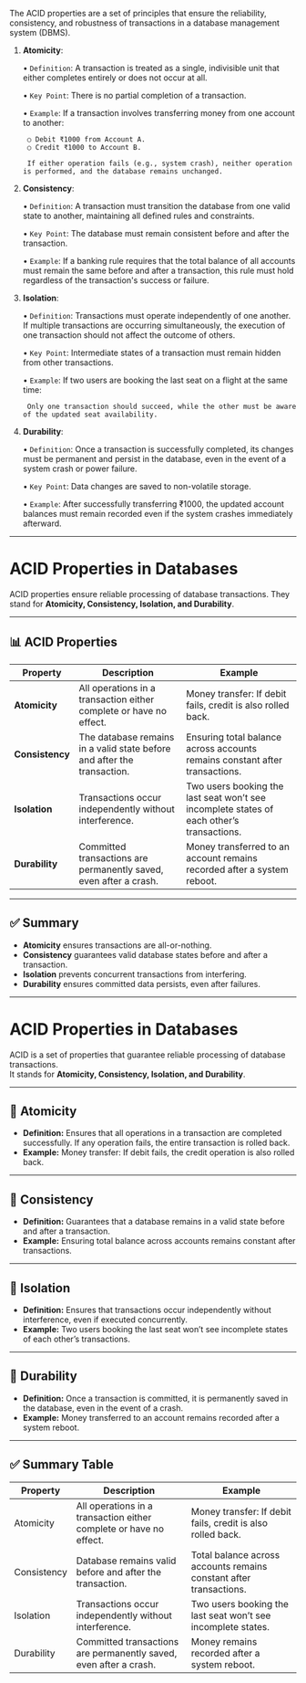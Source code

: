 The ACID properties are a set of principles that ensure the reliability, consistency, and robustness of transactions in a database management system (DBMS).



1. **Atomicity**: 

    • `Definition`: A transaction is treated as a single, indivisible unit that either completes entirely or does not occur at all.

    • `Key Point`: There is no partial completion of a transaction.

    • `Example`:
If a transaction involves transferring money from one account to another:

        ○ Debit ₹1000 from Account A.
        ○ Credit ₹1000 to Account B. 
        
        If either operation fails (e.g., system crash), neither operation is performed, and the database remains unchanged.
        
2. **Consistency**:

    • `Definition`: A transaction must transition the database from one valid state to another, maintaining all defined rules and constraints.

    • `Key Point`: The database must remain consistent before and after the transaction.

    • `Example`:
    If a banking rule requires that the total balance of all accounts must remain the same before and after a transaction, this rule must hold regardless of the transaction's success or failure.
    
3. **Isolation**:

    • `Definition`: Transactions must operate independently of one another. If multiple transactions are occurring simultaneously, the execution of one transaction should not affect the outcome of others.

    • `Key Point`: Intermediate states of a transaction must remain hidden from other transactions.

    • `Example`:
If two users are booking the last seat on a flight at the same time:
        
        Only one transaction should succeed, while the other must be aware of the updated seat availability.
        
4. **Durability**:

    • `Definition`: Once a transaction is successfully completed, its changes must be permanent and persist in the database, even in the event of a system crash or power failure.

    • `Key Point`: Data changes are saved to non-volatile storage.

    • `Example`:
After successfully transferring ₹1000, the updated account balances must remain recorded even if the system crashes immediately afterward.





-----

# ACID Properties in Databases

ACID properties ensure reliable processing of database transactions. They stand for **Atomicity, Consistency, Isolation, and Durability**.

---

## 📊 ACID Properties

| **Property**   | **Description**                                                                 | **Example**                                                                 |
|----------------|---------------------------------------------------------------------------------|----------------------------------------------------------------------------|
| **Atomicity**  | All operations in a transaction either complete or have no effect.              | Money transfer: If debit fails, credit is also rolled back.                |
| **Consistency**| The database remains in a valid state before and after the transaction.         | Ensuring total balance across accounts remains constant after transactions.|
| **Isolation**  | Transactions occur independently without interference.                          | Two users booking the last seat won’t see incomplete states of each other’s transactions. |
| **Durability** | Committed transactions are permanently saved, even after a crash.               | Money transferred to an account remains recorded after a system reboot.    |

---

## ✅ Summary

- **Atomicity** ensures transactions are all-or-nothing.  
- **Consistency** guarantees valid database states before and after a transaction.  
- **Isolation** prevents concurrent transactions from interfering.  
- **Durability** ensures committed data persists, even after failures.  

---


# ACID Properties in Databases

ACID is a set of properties that guarantee reliable processing of database transactions.  
It stands for **Atomicity, Consistency, Isolation, and Durability**.

---

## 🔹 Atomicity
- **Definition:** Ensures that all operations in a transaction are completed successfully. If any operation fails, the entire transaction is rolled back.  
- **Example:** Money transfer: If debit fails, the credit operation is also rolled back.

---

## 🔹 Consistency
- **Definition:** Guarantees that a database remains in a valid state before and after a transaction.  
- **Example:** Ensuring total balance across accounts remains constant after transactions.

---

## 🔹 Isolation
- **Definition:** Ensures that transactions occur independently without interference, even if executed concurrently.  
- **Example:** Two users booking the last seat won’t see incomplete states of each other’s transactions.

---

## 🔹 Durability
- **Definition:** Once a transaction is committed, it is permanently saved in the database, even in the event of a crash.  
- **Example:** Money transferred to an account remains recorded after a system reboot.

---

## ✅ Summary Table

| Property   | Description                                                                 | Example                                                                 |
|------------|-----------------------------------------------------------------------------|-------------------------------------------------------------------------|
| Atomicity  | All operations in a transaction either complete or have no effect.          | Money transfer: If debit fails, credit is also rolled back.             |
| Consistency| Database remains valid before and after the transaction.                    | Total balance across accounts remains constant after transactions.      |
| Isolation  | Transactions occur independently without interference.                     | Two users booking the last seat won’t see incomplete states.            |
| Durability | Committed transactions are permanently saved, even after a crash.           | Money remains recorded after a system reboot.                           |
